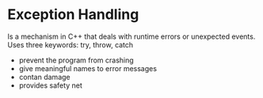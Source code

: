 # Exception Handling

Is a mechanism in C++ that deals with runtime errors or unexpected events.
Uses three keywords: try, throw, catch

- prevent the program from crashing
- give meaningful names to error messages
- contan damage
- provides safety net


